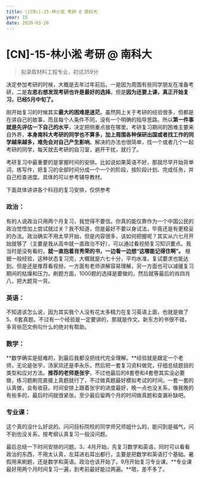 ```yaml
---
title: \[CN\]-15-林小淞 考研 @ 南科大
year: 15
date: 2020-03-26
---
```


# \[CN\]-15-林小淞 考研 @ 南科大

> 拟录取材料工程专业，初试359分

决定参加考研的时候，大概是去年过年前后。一是因为周围有些同学朋友在准备考研，二是**左思右想发现考研也许是最好的选择**。但是**因为还要上课，真正开始复习，已经5月中旬了。**

刚开始复习的时候其实**最大的困难是迷茫**。虽然网上关于考研的经验很多，但都是在讲自己的故事，而且每个人条件不同，没有一个明确的指导思路。所以**第一件事就是先评估一下自己的水平**，决定把侧重点放在哪里。考研复习期间的困难主要来自外界，**本身南科大考研的同学也不算多，加上周围各种保研出国或者找工作的同学越来越多，难免会对自己产生影响**。解决的办法也很简单，找一个或者几个一起考研的同学，每天就去考研的自习室，避开干扰，就行了。

考研复习中最重要的是掌握时间的安排。比如说如果英语不好，那就尽早开始背单词，练写作，把复习的全部时间分成一个一个的阶段，按阶段计划、完成任务，并自己检查进度。具体的可以参考辅导教材。

下面具体讲讲各个科目的复习安排，仅供参考

### 政治：
有的人说政治只用两个月复习，我觉得不要信。你真的能仅靠作为一个中国公民的政治觉悟加上尝试就过关？我不知道，但是最好不要以身试法，毕竟还是有更稳妥的办法。政治确实不用太早开始，但是内容很多，该如何把握呢？其实从六七月开始就够了（主要是我从高中就一直政治不好），可以通过看视频复习知识要点。我当时是没有看的，**就一直抱着肖秀荣的书，一边看一边想“这哪能记得住啊”。** 根据一般经验，这种状态复习完，大概就是六七十分，平均水准，复试要求也能达到。但是还是推荐看视频，一方面有老师讲解容易理解，另一方面也可以减缓复习期间的枯燥和压力。刷题方面，1000题的选择是要做的，然后就等最后的肖四肖八，把大题背一背。

### 英语：
不知道该怎么说，因为其实我个人没有花太多精力在复习英语上面，也就是做了5、6套真题。不过有一个经验是一定要讲的，那就是作文。新东方的书很不错，多背些范文例句什么的绝对有帮助。

### 数学：
**数学确实是挺难的，到最后我都没把线代完全理解。**经验就是跟定一个老师，无论是张宇，汤家凤还是李永乐，然后把一套复习资料做完，仔细总结题目的类型和应对方法。**推荐的老师是张宇**，不过他最后的8套卷和4套卷其实没必要做，练习题刷完直接上真题就行了，不过做真题最好模拟考试的时间，一套一套的认真做，会有收获。时间安排上跟着张宇的进度最好，晚一点也没关系，像我晚的有些多的，最后时间就很紧张。至少最后留两个月的时间做真题和查漏补缺吧。

### 专业课：
这个真的没什么好说的。问问目标院校的同学师兄师姐什么的，能问到是福气，问不到也没关系，按考纲认真复习一般没问题。

最后总结一下时间安排的问题。3、4月开始，先复习数学和英语，同时可以看看政治的东西，不用太认真，左耳进右耳出都行，主要是把数学和英语打个基础。暑假用来刷题，还是数学和英语。政治也该开始了。9月开始复习专业课。**专业课最好用两个月时间复习一遍，到考前最好能过两遍。**嗯，差不多了。
